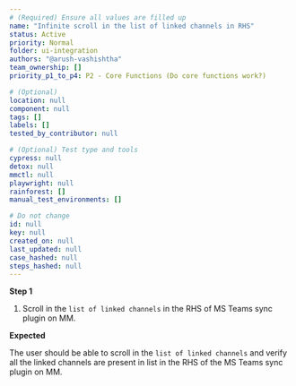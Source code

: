 ```yaml
---
# (Required) Ensure all values are filled up
name: "Infinite scroll in the list of linked channels in RHS"
status: Active
priority: Normal
folder: ui-integration
authors: "@arush-vashishtha"
team_ownership: []
priority_p1_to_p4: P2 - Core Functions (Do core functions work?)

# (Optional)
location: null
component: null
tags: []
labels: []
tested_by_contributor: null

# (Optional) Test type and tools
cypress: null
detox: null
mmctl: null
playwright: null
rainforest: []
manual_test_environments: []

# Do not change
id: null
key: null
created_on: null
last_updated: null
case_hashed: null
steps_hashed: null
---
```


**Step 1**

1. Scroll in the `list of linked channels` in the RHS of MS Teams sync plugin on MM.

**Expected**

The user should be able to scroll in the `list of linked channels` and verify all the linked channels are present in list in the RHS of the MS Teams sync plugin on MM.
